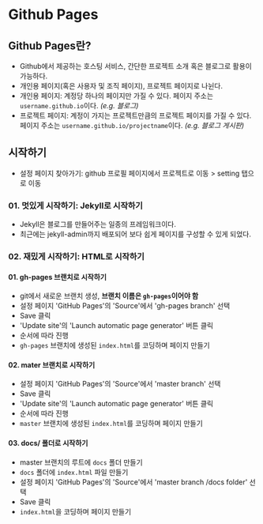 # Github Pages

## Github Pages란?
- Github에서 제공하는 호스팅 서비스, 간단한 프로젝트 소개 혹은 블로그로 활용이 가능하다.
- 개인용 페이지(혹은 사용자 및 조직 페이지), 프로젝트 페이지로 나뉜다.
- 개인용 페이지: 계정당 하나의 페이지만 가질 수 있다. 페이지 주소는 `username.github.io`이다. _(e.g. 블로그)_
- 프로젝트 페이지: 계정이 가지는 프로젝트만큼의 프로젝트 페이지를 가질 수 있다. 페이지 주소는 `username.github.io/projectname`이다. _(e.g. 블로그 게시판)_


## 시작하기
- 설정 페이지 찾아가기: github 프로필 페이지에서 프로젝트로 이동 > setting 탭으로 이동

### 01. 멋있게 시작하기: Jekyll로 시작하기
- Jekyll은 블로그를 만들어주는 일종의 프레임워크이다.
- 최근에는 jekyll-admin까지 배포되어 보다 쉽게 페이지를 구성할 수 있게 되었다.


### 02. 재밌게 시작하기: HTML로 시작하기
#### 01. gh-pages 브랜치로 시작하기
- git에서 새로운 브랜치 생성, **브랜치 이름은 `gh-pages`이어야 함**
- 설정 페이지 'GitHub Pages'의 'Source'에서 'gh-pages branch' 선택
- Save 클릭
- 'Update site'의 'Launch automatic page generator' 버튼 클릭
- 순서에 따라 진행
- `gh-pages` 브랜치에 생성된 `index.html`를 코딩하며 페이지 만들기

#### 02. mater 브랜치로 시작하기
- 설정 페이지 'GitHub Pages'의 'Source'에서 'master branch' 선택
- Save 클릭
- 'Update site'의 'Launch automatic page generator' 버튼 클릭
- 순서에 따라 진행
- `master` 브랜치에 생성된 `index.html`를 코딩하며 페이지 만들기

#### 03. docs/ 폴더로 시작하기
- master 브랜치의 루트에 `docs` 폴더 만들기
- `docs` 폴더에 `index.html` 파일 만들기
- 설정 페이지 'GitHub Pages'의 'Source'에서 'master branch /docs folder' 선택
- Save 클릭
- `index.html`을 코딩하며 페이지 만들기